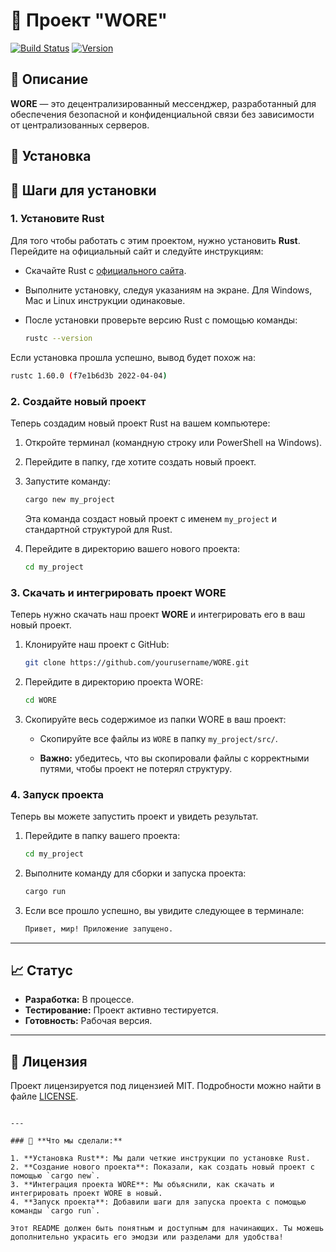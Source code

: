 # 🚀 Проект "WORE"

[![Build Status](https://img.shields.io/badge/build-passing-brightgreen)](https://github.com/yourusername/superapp/actions)
[![Version](https://img.shields.io/badge/version-1.0-blue)](https://github.com/yourusername/superapp/releases)

## 📜 Описание

**WORE** — это децентрализированный мессенджер, разработанный для обеспечения безопасной и конфиденциальной связи без зависимости от централизованных серверов.

## 🔧 Установка




## 🔧 Шаги для установки

### 1. Установите Rust

Для того чтобы работать с этим проектом, нужно установить **Rust**. Перейдите на официальный сайт и следуйте инструкциям:

- Скачайте Rust с [официального сайта](https://www.rust-lang.org/tools/install).
- Выполните установку, следуя указаниям на экране. Для Windows, Mac и Linux инструкции одинаковые.
- После установки проверьте версию Rust с помощью команды:

  ```bash
  rustc --version
  ```

Если установка прошла успешно, вывод будет похож на:

```bash
rustc 1.60.0 (f7e1b6d3b 2022-04-04)
```

### 2. Создайте новый проект

Теперь создадим новый проект Rust на вашем компьютере:

1. Откройте терминал (командную строку или PowerShell на Windows).
2. Перейдите в папку, где хотите создать новый проект.
3. Запустите команду:

   ```bash
   cargo new my_project
   ```

   Эта команда создаст новый проект с именем `my_project` и стандартной структурой для Rust.

4. Перейдите в директорию вашего нового проекта:

   ```bash
   cd my_project
   ```

### 3. Скачать и интегрировать проект WORE

Теперь нужно скачать наш проект **WORE** и интегрировать его в ваш новый проект.

1. Клонируйте наш проект с GitHub:

   ```bash
   git clone https://github.com/yourusername/WORE.git
   ```

2. Перейдите в директорию проекта WORE:

   ```bash
   cd WORE
   ```

3. Скопируйте весь содержимое из папки WORE в ваш проект:

   - Скопируйте все файлы из `WORE` в папку `my_project/src/`.

   - **Важно:** убедитесь, что вы скопировали файлы с корректными путями, чтобы проект не потерял структуру.

### 4. Запуск проекта

Теперь вы можете запустить проект и увидеть результат.

1. Перейдите в папку вашего проекта:

   ```bash
   cd my_project
   ```

2. Выполните команду для сборки и запуска проекта:

   ```bash
   cargo run
   ```

3. Если все прошло успешно, вы увидите следующее в терминале:

   ```bash
   Привет, мир! Приложение запущено.
   ```

---

## 📈 Статус

- **Разработка:** В процессе.
- **Тестирование:** Проект активно тестируется.
- **Готовность:** Рабочая версия.

---

## 📝 Лицензия

Проект лицензируется под лицензией MIT. Подробности можно найти в файле [LICENSE](LICENSE).
```

---

### 📝 **Что мы сделали:**

1. **Установка Rust**: Мы дали четкие инструкции по установке Rust.
2. **Создание нового проекта**: Показали, как создать новый проект с помощью `cargo new`.
3. **Интеграция проекта WORE**: Мы объяснили, как скачать и интегрировать проект WORE в новый.
4. **Запуск проекта**: Добавили шаги для запуска проекта с помощью команды `cargo run`.

Этот README должен быть понятным и доступным для начинающих. Ты можешь дополнительно украсить его эмодзи или разделами для удобства!
